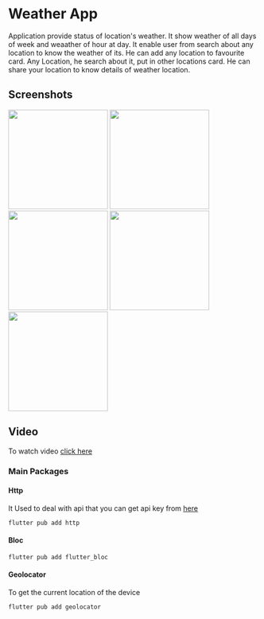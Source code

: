 # Weather App

Application provide status of location's weather. It show weather of all days of week and weaather of hour at day.
It enable user from search about any location to know the weather of its.
He can add any location to favourite card.
Any Location, he search about it, put in other locations card.
He can share your location to know details of weather location. 

## Screenshots 

<div>
<img src="https://user-images.githubusercontent.com/67171486/187288658-1ef65325-12e3-411c-a1ac-3e90cf022e7c.png" width="200">
<img src="https://user-images.githubusercontent.com/67171486/187288764-5c0d0b25-a252-4d6f-97c0-b82ae1f735e5.png" width="200">
<img src="https://user-images.githubusercontent.com/67171486/187288829-59d09dd8-b9a3-43a2-8195-ac55a3d1ad0e.png" width="200">
<img src="https://user-images.githubusercontent.com/67171486/188291875-23058a65-014a-4e03-a522-a13912b60e1c.png" width="200">
<img src="https://user-images.githubusercontent.com/67171486/188767844-1221df74-cdf9-497d-908f-824f6c619429.png" width="200">

</div>

## Video 

To watch video [click here](https://drive.google.com/file/d/11NB3_YN0Lg0nylW1m-Q4h6gTdKOMO5I7/view?usp=share_link)

### Main Packages

#### Http
It Used to deal with api that you can get api key from [here](https://www.weatherapi.com/)
```
flutter pub add http
```
 
#### Bloc
```
flutter pub add flutter_bloc
```

#### Geolocator
To get the current location of the device
```
flutter pub add geolocator
```
